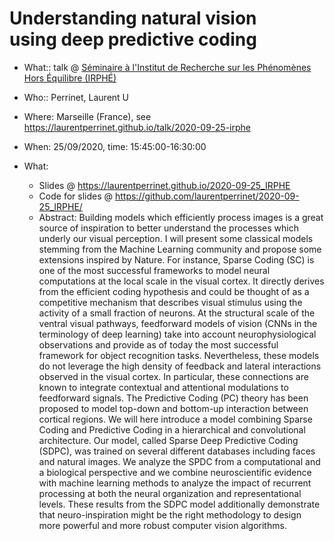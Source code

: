 # Understanding natural vision <BR> using deep predictive coding

* What:: talk @ [Séminaire à l'Institut de Recherche sur les Phénomènes Hors Équilibre (IRPHÉ)](https://laurentperrinet.github.io/talk/2020-09-25-irphe)
* Who:: Perrinet, Laurent U
* Where: Marseille (France), see https://laurentperrinet.github.io/talk/2020-09-25-irphe
* When: 25/09/2020, time: 15:45:00-16:30:00

* What:
  * Slides @ https://laurentperrinet.github.io/2020-09-25_IRPHE
  * Code for slides @ https://github.com/laurentperrinet/2020-09-25_IRPHE/
  * Abstract: Building models which efficiently process images is a great source of inspiration to better understand the processes which underly our visual perception. I will present some classical models stemming from the Machine Learning community and propose some extensions inspired by Nature. For instance, Sparse Coding (SC) is one of the most successful frameworks to model neural computations at the local scale in the visual cortex. It directly derives from the efficient coding hypothesis and could be thought of as a competitive mechanism that describes visual stimulus using the activity of a small fraction of neurons. At the structural scale of the ventral visual pathways, feedforward models of vision (CNNs in the terminology  of deep learning) take into account neurophysiological observations and provide as of today the most successful framework for object recognition tasks. Nevertheless, these models do not leverage the high density of feedback and lateral interactions observed in the visual cortex. In particular, these connections are known to integrate contextual and attentional modulations to feedforward signals. The Predictive Coding (PC) theory has been proposed to model top-down and bottom-up interaction between cortical regions. We will here introduce a model combining Sparse Coding and Predictive Coding in a hierarchical and convolutional architecture. Our model, called Sparse Deep Predictive Coding (SDPC), was trained on several different databases including faces and natural images. We analyze the SPDC from a computational and a biological perspective and we combine neuroscientific evidence with machine learning methods to analyze the impact of recurrent processing at both the neural organization and representational levels. These results from the SDPC model additionally demonstrate that neuro-inspiration might be the right methodology to design more powerful and more robust computer vision algorithms.
